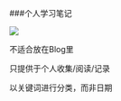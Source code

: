 ###个人学习笔记

![](http://progressed.io/bar/80?title=Progress)


不适合放在Blog里

只提供于个人收集/阅读/记录

以关键词进行分类，而非日期
